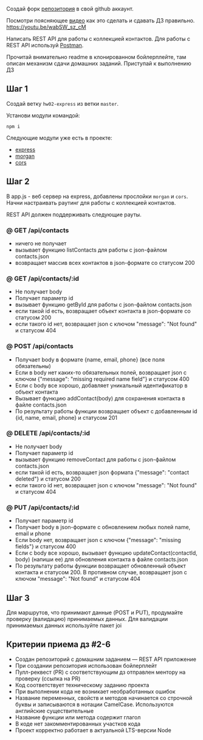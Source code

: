 Создай форк [репозитория](https://github.com/goitacademy/nodejs-homework-template) в свой github аккаунт.

Посмотри поясняющее [видео](https://youtu.be/wabSW_sz_cM) как это сделать и сдавать ДЗ правильно.
https://youtu.be/wabSW_sz_cM

Написать REST API для работы с коллекцией контактов. Для работы с REST API используй [Postman](https://www.getpostman.com/).

Прочитай внимательно readme в клонированном бойлерплейте, там описан механизм сдачи домашних заданий. Приступай к выполнению ДЗ

## Шаг 1

Создай ветку `hw02-express` из ветки `master`.

Установи модули командой:
```
npm i
```

Следующие модули уже есть в проекте:

- [express](https://www.npmjs.com/package/express)
- [morgan](https://www.npmjs.com/package/morgan)
- [cors](https://www.npmjs.com/package/cors)

## Шаг 2

В app.js - веб сервер на express, добавлены прослойки `morgan` и `cors`. Начни настраивать раутинг для работы с коллекцией контактов.

REST API должен поддерживать следующие рауты.

### @ GET /api/contacts
- ничего не получает
- вызывает функцию listContacts для работы с json-файлом contacts.json
- возвращает массив всех контактов в json-формате со статусом 200

### @ GET /api/contacts/:id
- Не получает body
- Получает параметр id
- вызывает функцию getById для работы с json-файлом contacts.json
- если такой id есть, возвращает объект контакта в json-формате со статусом 200
- если такого id нет, возвращает json с ключом "message": "Not found" и статусом 404

### @ POST /api/contacts
- Получает body в формате {name, email, phone} (все поля обязательны)
- Если в body нет каких-то обязательных полей, возвращает json с ключом {"message": "missing required name field"} и статусом 400
- Если с body все хорошо, добавляет уникальный идентификатор в объект контакта
- Вызывает функцию addContact(body) для сохранения контакта в файле contacts.json
- По результату работы функции возвращает объект с добавленным id {id, name, email, phone} и статусом 201

### @ DELETE /api/contacts/:id
- Не получает body
- Получает параметр id
- вызывает функцию removeContact для работы с json-файлом contacts.json
- если такой id есть, возвращает json формата {"message": "contact deleted"} и статусом 200
- если такого id нет, возвращает json с ключом "message": "Not found" и статусом 404

### @ PUT /api/contacts/:id
- Получает параметр id
- Получает body в json-формате c обновлением любых полей name, email и phone
- Если body нет, возвращает json с ключом {"message": "missing fields"} и статусом 400
- Если с body все хорошо, вызывает функцию updateContact(contactId, body) (напиши ее) для обновления контакта в файле contacts.json
- По результату работы функции возвращает обновленный объект контакта и статусом 200. В противном случае, возвращает json с ключом "message": "Not found" и статусом 404

## Шаг 3
Для маршрутов, что принимают данные (POST и PUT), продумайте проверку (валидацию) принимаемых данных. Для валидации принимаемых данных используйте пакет joi

## Критерии приема дз #2-6
- Создан репозиторий с домашним заданием — REST API приложение
- При создании репозитория использован бойлерплейт
- Пулл-реквест (PR) с соответствующим дз отправлен ментору на проверку (ссылка на PR)
- Код соответствует техническому заданию проекта
- При выполнении кода не возникает необработанных ошибок
- Название переменных, свойств и методов начинается со строчной буквы и записываются в нотации CamelCase. Используются английские существительные
- Название функции или метода содержит глагол
- В коде нет закомментированных участков кода
- Проект корректно работает в актуальной LTS-версии Node